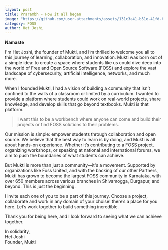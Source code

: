 ```yaml
---
layout: post
title: Prarambh - How it all began
image: "https://github.com/user-attachments/assets/131c3a41-b51e-41fd-bf7d-be3b14551e6b"
category: FOSS
author: Het Joshi
---
```


**Namaste**

I'm Het Joshi, the founder of Mukti, and I’m thrilled to welcome you all to this journey of learning, collaboration, and innovation. 
Mukti was born out of a simple idea: to create a space where students like us could dive deep into the world of Free and Open Source 
Software (FOSS) and explore the vast landscape of cybersecurity, artificial intelligence, networks, and much more.

When I founded Mukti, I had a vision of building a community that isn’t confined to the walls of a classroom or limited by a curriculum.
I wanted to provide a platform where students could work on real-world projects, share knowledge, and develop skills that go 
beyond textbooks. Mukti is that platform.

> I want this to be a workbench where anyone can come and build their projects or find FOSS solutions to their problems.

Our mission is simple: empower students through collaboration and open source. We believe that the best way to learn is by doing, and Mukti
is all about hands-on experience. Whether it’s contributing to a FOSS project, organizing workshops, or speaking at national and international 
forums, we aim to push the boundaries of what students can achieve.

But Mukti is more than just a community—it's a movement. Supported by organizations like Foss United, and with the backing of our other Partners, Mukti has grown to become the largest FOSS community in Karnataka, with over 650 members across various branches in Shivamogga, Durgapur, and beyond.
This is just the beginning.

I invite each one of you to be a part of this journey. Choose a project, collaborate and work in any domain of your choise! there’s a place for you here. Let’s work together to build something incredible.

Thank you for being here, and I look forward to seeing what we can achieve together.

In solidarity, <br>
Het Joshi <br>
Founder, Mukti
